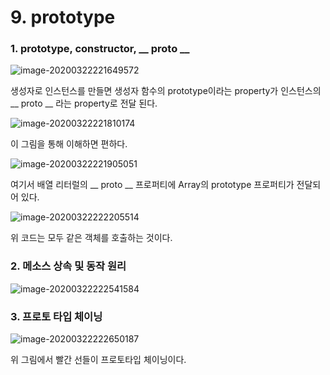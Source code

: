 # 9. prototype



### 1. prototype, constructor, __ proto __

![image-20200322221649572](C:\Users\Ykss\AppData\Roaming\Typora\typora-user-images\image-20200322221649572.png)

생성자로 인스턴스를 만들면 생성자 함수의 prototype이라는 property가 인스턴스의 __ proto __ 라는 property로 전달 된다. 

![image-20200322221810174](C:\Users\Ykss\AppData\Roaming\Typora\typora-user-images\image-20200322221810174.png)

이 그림을 통해 이해하면 편하다.



![image-20200322221905051](C:\Users\Ykss\AppData\Roaming\Typora\typora-user-images\image-20200322221905051.png)

여기서 배열 리터럴의 __ proto __ 프로퍼티에 Array의 prototype 프로퍼티가 전달되어 있다.

![image-20200322222205514](C:\Users\Ykss\AppData\Roaming\Typora\typora-user-images\image-20200322222205514.png)

위 코드는 모두 같은 객체를 호출하는 것이다. 



### 2. 메소스 상속 및 동작 원리

![image-20200322222541584](C:\Users\Ykss\AppData\Roaming\Typora\typora-user-images\image-20200322222541584.png)



### 3. 프로토 타입 체이닝

![image-20200322222650187](C:\Users\Ykss\AppData\Roaming\Typora\typora-user-images\image-20200322222650187.png)

위 그림에서 빨간 선들이 프로토타입 체이닝이다.  